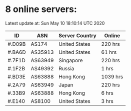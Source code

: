 # 8 online servers:

Latest update at: Sun May 10 18:10:14 UTC 2020

| ID | ASN | Server Country | Online |
| -- | --- | -------------- | ------ |
| #.D09B | AS174 | United States | 220 hrs |
| #.BA6D | AS35913 | United States | 61 hrs |
| #.7F1D | AS63949 | Singapore | 220 hrs |
| #.1F2B | AS49392 | Russia | 1 hrs |
| #.BD3E | AS63888 | Hong Kong | 1039 hrs |
| #.2A79 | AS63949 | Japan | 220 hrs |
| #.33B9 | AS63888 | Hong Kong | 6 hrs |
| #.E140 | AS8100 | United States | 3 hrs |

